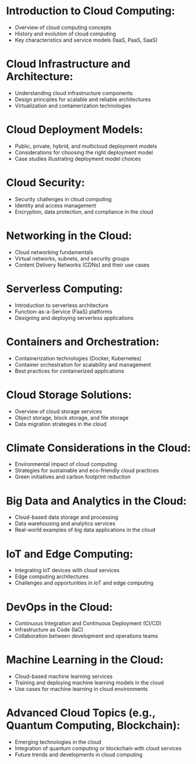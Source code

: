 # Introduction to Cloud Computing:
- Overview of cloud computing concepts
- History and evolution of cloud computing
- Key characteristics and service models (IaaS, PaaS, SaaS)

# Cloud Infrastructure and Architecture:
- Understanding cloud infrastructure components
- Design principles for scalable and reliable architectures
- Virtualization and containerization technologies

# Cloud Deployment Models:
- Public, private, hybrid, and multicloud deployment models
- Considerations for choosing the right deployment model
- Case studies illustrating deployment model choices

# Cloud Security:
- Security challenges in cloud computing
- Identity and access management
- Encryption, data protection, and compliance in the cloud

# Networking in the Cloud:
- Cloud networking fundamentals
- Virtual networks, subnets, and security groups
- Content Delivery Networks (CDNs) and their use cases

# Serverless Computing:
- Introduction to serverless architecture
- Function-as-a-Service (FaaS) platforms
- Designing and deploying serverless applications

# Containers and Orchestration:
- Containerization technologies (Docker, Kubernetes)
- Container orchestration for scalability and management
- Best practices for containerized applications

# Cloud Storage Solutions:
- Overview of cloud storage services
- Object storage, block storage, and file storage
- Data migration strategies in the cloud

# Climate Considerations in the Cloud:
- Environmental impact of cloud computing
- Strategies for sustainable and eco-friendly cloud practices
- Green initiatives and carbon footprint reduction

# Big Data and Analytics in the Cloud:
- Cloud-based data storage and processing
- Data warehousing and analytics services
- Real-world examples of big data applications in the cloud

# IoT and Edge Computing:
- Integrating IoT devices with cloud services
- Edge computing architectures
- Challenges and opportunities in IoT and edge computing

# DevOps in the Cloud:
- Continuous Integration and Continuous Deployment (CI/CD)
- Infrastructure as Code (IaC)
- Collaboration between development and operations teams

# Machine Learning in the Cloud:
- Cloud-based machine learning services
- Training and deploying machine learning models in the cloud
- Use cases for machine learning in cloud environments

# Advanced Cloud Topics (e.g., Quantum Computing, Blockchain):
- Emerging technologies in the cloud
- Integration of quantum computing or blockchain with cloud services
- Future trends and developments in cloud computing